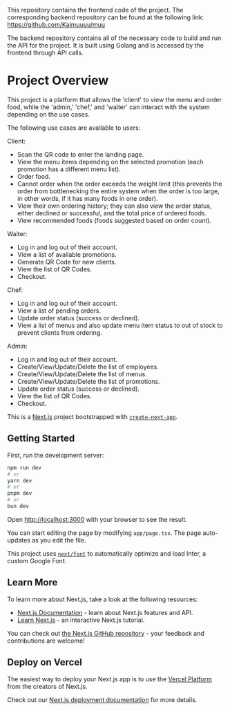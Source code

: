This repository contains the frontend code of the project. The corresponding backend repository can be found at the following link: https://github.com/Kaimuuuu/muu

The backend repository contains all of the necessary code to build and run the API for the project. It is built using Golang and is accessed by the frontend through API calls.

# Project Overview

This project is a platform that allows the 'client' to view the menu and order food, while the 'admin,' 'chef,' and 'waiter' can interact with the system depending on the use cases.

The following use cases are available to users:

Client:

- Scan the QR code to enter the landing page.
- View the menu items depending on the selected promotion (each promotion has a different menu list).
- Order food.
- Cannot order when the order exceeds the weight limit (this prevents the order from bottlenecking the entire system when the order is too large, in other words, if it has many foods in one order).
- View their own ordering history; they can also view the order status, either declined or successful, and the total price of ordered foods.
- View recommended foods (foods suggested based on order count).

Waiter:

- Log in and log out of their account.
- View a list of available promotions.
- Generate QR Code for new clients.
- View the list of QR Codes.
- Checkout.

Chef:

- Log in and log out of their account.
- View a list of pending orders.
- Update order status (success or declined).
- View a list of menus and also update menu item status to out of stock to prevent clients from ordering.

Admin:

- Log in and log out of their account.
- Create/View/Update/Delete the list of employees.
- Create/View/Update/Delete the list of menus.
- Create/View/Update/Delete the list of promotions.
- Update order status (success or declined).
- View the list of QR Codes.
- Checkout.

This is a [Next.js](https://nextjs.org/) project bootstrapped with [`create-next-app`](https://github.com/vercel/next.js/tree/canary/packages/create-next-app).

## Getting Started

First, run the development server:

```bash
npm run dev
# or
yarn dev
# or
pnpm dev
# or
bun dev
```

Open [http://localhost:3000](http://localhost:3000) with your browser to see the result.

You can start editing the page by modifying `app/page.tsx`. The page auto-updates as you edit the file.

This project uses [`next/font`](https://nextjs.org/docs/basic-features/font-optimization) to automatically optimize and load Inter, a custom Google Font.

## Learn More

To learn more about Next.js, take a look at the following resources:

- [Next.js Documentation](https://nextjs.org/docs) - learn about Next.js features and API.
- [Learn Next.js](https://nextjs.org/learn) - an interactive Next.js tutorial.

You can check out [the Next.js GitHub repository](https://github.com/vercel/next.js/) - your feedback and contributions are welcome!

## Deploy on Vercel

The easiest way to deploy your Next.js app is to use the [Vercel Platform](https://vercel.com/new?utm_medium=default-template&filter=next.js&utm_source=create-next-app&utm_campaign=create-next-app-readme) from the creators of Next.js.

Check out our [Next.js deployment documentation](https://nextjs.org/docs/deployment) for more details.
